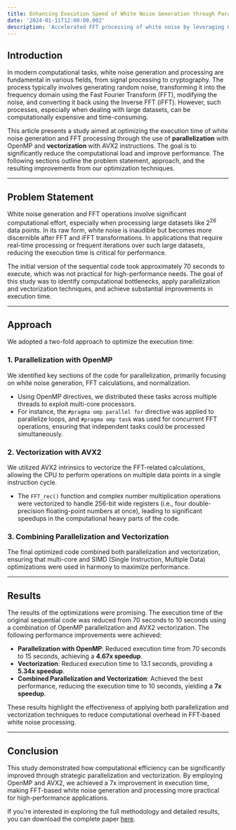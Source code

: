 ```yaml
---
title: Enhancing Execution Speed of White Noise Generation through Parallelization and Vectorization
date: '2024-01-11T12:00:00.00Z'
description: 'Accelerated FFT processing of white noise by leveraging OpenMP parallelization and AVX2 vectorization, significantly improving execution speed.'
---
```


## Introduction

In modern computational tasks, white noise generation and processing are fundamental in various fields, from signal processing to cryptography. The process typically involves generating random noise, transforming it into the frequency domain using the Fast Fourier Transform (FFT), modifying the noise, and converting it back using the Inverse FFT (iFFT). However, such processes, especially when dealing with large datasets, can be computationally expensive and time-consuming.

This article presents a study aimed at optimizing the execution time of white noise generation and FFT processing through the use of **parallelization** with OpenMP and **vectorization** with AVX2 instructions. The goal is to significantly reduce the computational load and improve performance. The following sections outline the problem statement, approach, and the resulting improvements from our optimization techniques.

---

## Problem Statement

White noise generation and FFT operations involve significant computational effort, especially when processing large datasets like $2^{26}$ data points. In its raw form, white noise is inaudible but becomes more discernible after FFT and iFFT transformations. In applications that require real-time processing or frequent iterations over such large datasets, reducing the execution time is critical for performance.

The initial version of the sequential code took approximately 70 seconds to execute, which was not practical for high-performance needs. The goal of this study was to identify computational bottlenecks, apply parallelization and vectorization techniques, and achieve substantial improvements in execution time.

---

## Approach

We adopted a two-fold approach to optimize the execution time:

### 1. Parallelization with OpenMP
We identified key sections of the code for parallelization, primarily focusing on white noise generation, FFT calculations, and normalization.
- Using OpenMP directives, we distributed these tasks across multiple threads to exploit multi-core processors.
- For instance, the `#pragma omp parallel for` directive was applied to parallelize loops, and `#pragma omp task` was used for concurrent FFT operations, ensuring that independent tasks could be processed simultaneously.

### 2. Vectorization with AVX2
We utilized AVX2 intrinsics to vectorize the FFT-related calculations, allowing the CPU to perform operations on multiple data points in a single instruction cycle.
- The `FFT_rec()` function and complex number multiplication operations were vectorized to handle 256-bit wide registers (i.e., four double-precision floating-point numbers at once), leading to significant speedups in the computational heavy parts of the code.

### 3. Combining Parallelization and Vectorization
The final optimized code combined both parallelization and vectorization, ensuring that multi-core and SIMD (Single Instruction, Multiple Data) optimizations were used in harmony to maximize performance.

---

## Results

The results of the optimizations were promising. The execution time of the original sequential code was reduced from 70 seconds to 10 seconds using a combination of OpenMP parallelization and AVX2 vectorization. The following performance improvements were achieved:

- **Parallelization with OpenMP**: Reduced execution time from 70 seconds to 15 seconds, achieving a **4.67x speedup**.
- **Vectorization**: Reduced execution time to 13.1 seconds, providing a **5.34x speedup**.
- **Combined Parallelization and Vectorization**: Achieved the best performance, reducing the execution time to 10 seconds, yielding a **7x speedup**.

These results highlight the effectiveness of applying both parallelization and vectorization techniques to reduce computational overhead in FFT-based white noise processing.

---

## Conclusion

This study demonstrated how computational efficiency can be significantly improved through strategic parallelization and vectorization. By employing OpenMP and AVX2, we achieved a 7x improvement in execution time, making FFT-based white noise generation and processing more practical for high-performance applications.

If you're interested in exploring the full methodology and detailed results, you can download the complete paper [here](./paper.pdf).
